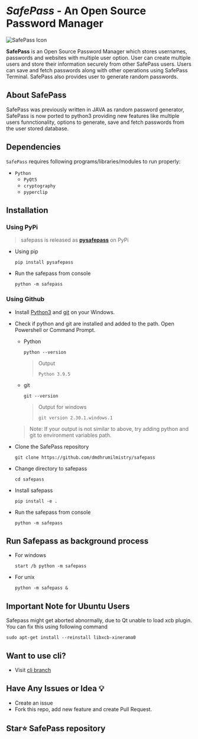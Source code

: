 # ***SafePass*** - An Open Source Password Manager

![SafePass Icon](https://github.com/dmdhrumilmistry/SafePass/blob/main/.images/safepass.png)

**SafePass** is an Open Source Password Manager which stores usernames, passwords and websites with multiple user option. User can create multiple users and store their information securely from other SafePass users. Users can save and fetch passwords along with other operations using SafePass Terminal. SafePass also provides user to generate random passwords.

## About SafePass

SafePass was previously written in JAVA as random password generator, SafePass is now ported to python3 providing new features like multiple users funnctionality, options to generate, save and fetch passwords from the user stored database. 


## Dependencies
`SafePass` requires following programs/libraries/modules to run properly:
  - `Python`
    - `PyQt5`
    - `cryptography`
    - `pyperclip`

## Installation

### Using PyPi

> safepass is released as [**pysafepass**](https://pypi.org/project/PySafePass/1.0.2/) on PyPi 
- Using pip
  ```
  pip install pysafepass
  ```

- Run the safepass from console
  ```
  python -m safepass
  ```
  

### Using Github

- Install [Python3](https://www.python.org/) and [git](https://git-scm.com/) on your Windows.

- Check if python and git are installed and added to the path. Open Powershell or Command Prompt.
  - Python
    ```
    python --version
    ```
    > Output
    > ```
    > Python 3.9.5
    > ```

  - git 
    ```
    git --version
    ```
    > Output for windows
    > ```
    > git version 2.30.1.windows.1
    > ```
  
  > Note: If your output is not similar to above, try adding python and git to environment variables path.

- Clone the SafePass repository 
  ```
  git clone https://github.com/dmdhrumilmistry/safepass
  ```
  
- Change directory to safepass
  ```
  cd safepass
  ```
  
- Install safepass
  ```
  pip install -e .
  ```
  
- Run the safepass from console
  ```
  python -m safepass
  ```
## Run Safepass as background process

- For windows
  ```
  start /b python -m safepass
  ```
  
- For unix
  ```
  python -m safepass &
  ```
  
## Important Note for Ubuntu Users

Safepass might get aborted abnormally, due to Qt unable to load xcb plugin. You can fix this using following command
```
sudo apt-get install --reinstall libxcb-xinerama0
```

## Want to use cli?

- Visit [cli branch](https://github.com/dmdhrumilmistry/SafePass/tree/cli)
 
## Have Any Issues or Idea 💡

- Create an issue
- Fork this repo, add new feature and create Pull Request. 


## Star⭐ SafePass repository
